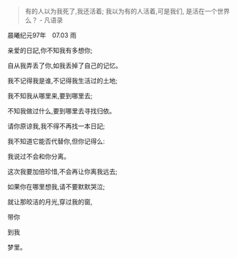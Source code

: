 
> 有的人以为我死了,我还活着;
> 我以为有的人活着,可是我们,
> 是活在一个世界么？ - 凡语录


晨曦纪元97年　07.03 雨

亲爱的日記,你不知我有多想你; 

自从我弄丢了你,如我丢掉了自己的记忆。 

我不记得我是谁,不记得我生活过的土地; 

我不知我从哪里来,要到哪里去; 

不知我做过什么,要到哪里去寻找归依。 

请你原谅我,我不得不再找一本日記; 

我不知道它能否代替你,但你记得么:

我说过不会和你分离。 

这次我要加倍珍惜,不会再让你离我远去; 

如果你在哪里想我,请不要默默哭泣; 

就让那皎洁的月光,穿过我的窗,

带你

到我

梦里。